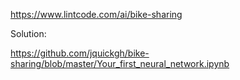 https://www.lintcode.com/ai/bike-sharing

Solution:

https://github.com/jquickgh/bike-sharing/blob/master/Your_first_neural_network.ipynb

